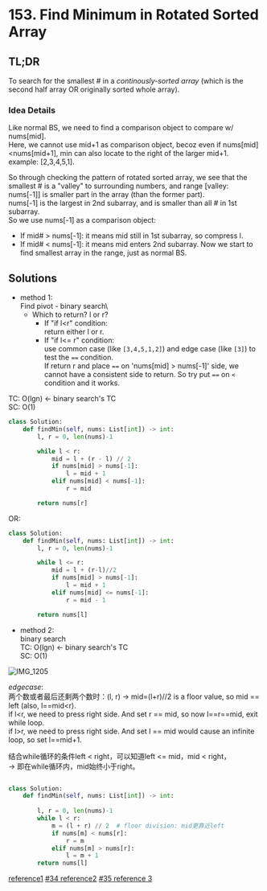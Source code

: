 # 153. Find Minimum in Rotated Sorted Array

## TL;DR
To search for the smallest # in a *continously-sorted array* (which is the second half array OR originally sorted whole array).

### Idea Details
Like normal BS, we need to find a comparison object to compare w/ nums[mid].\
Here, we cannot use mid+1 as comparison object, becoz even if nums[mid]<nums[mid+1], min can also locate to the right of the larger mid+1.\
example: [2,3,4,5,1].

So through checking the pattern of rotated sorted array, we see that the smallest # is a "valley" to surrounding numbers, and 
range [valley: nums[-1]] is smaller part in the array (than the former part). \
nums[-1] is the largest in 2nd subarray, and is smaller than all # in 1st subarray.\
So we use nums[-1] as a comparison object:
- If mid# > nums[-1]: it means mid still in 1st subarray, so compress l.
- If mid# < nums[-1]: it means mid enters 2nd subarray. Now we start to find smallest array in the range, just as normal BS.

## Solutions

- method 1:\
Find pivot - binary search\
    - Which to return? l or r?
        - If "if l<r" condition:\
          return either l or r.
        - If "if l<= r" condition:\
          use common case (like `[3,4,5,1,2]`) and edge case (like `[3]`) to test the `==` condition.\
          If return r and place `==` on 'nums[mid] > nums[-1]' side, we cannot have a consistent side to return. So try put `==` on `<` condition and it works.
      
TC: O(lgn) <- binary search's TC\
SC: O(1)
```python
class Solution:
    def findMin(self, nums: List[int]) -> int:
        l, r = 0, len(nums)-1

        while l < r:
            mid = l + (r - l) // 2
            if nums[mid] > nums[-1]:
                l = mid + 1
            elif nums[mid] < nums[-1]:
                r = mid

        return nums[r]
```

OR:
```python
class Solution:
    def findMin(self, nums: List[int]) -> int:
        l, r = 0, len(nums)-1

        while l <= r:
            mid = l + (r-l)//2
            if nums[mid] > nums[-1]:
                l = mid + 1
            elif nums[mid] <= nums[-1]:
                r = mid - 1

        return nums[l]
```

- method 2:\
binary search\
TC: O(lgn) <- binary search's TC\
SC: O(1)

![IMG_1205](https://user-images.githubusercontent.com/51430523/149264459-2a5b85e0-f6cb-4117-b70f-2a6414f49c79.jpg)

*edgecase*:\
两个数或者最后还剩两个数时：(l, r) -> mid=(l+r)//2 is a floor value, so mid == left (also, l==mid<r).\
if l<r, we need to press right side. And set r == mid, so now l==r==mid, exit while loop.\
if l>r, we need to press right side. And set l == mid would cause an infinite loop, so set l==mid+1.

结合while循环的条件left < right，可以知道left <= mid，mid < right，\
-> 即在while循环内，mid始终小于right。

```python

class Solution:
    def findMin(self, nums: List[int]) -> int:
     
        l, r = 0, len(nums)-1
        while l < r:
            m = (l + r) // 2  # floor division: mid更靠近left
            if nums[m] < nums[r]:
                r = m
            elif nums[m] > nums[r]:
                l = m + 1
        return nums[l]
 ```
 
 [reference1](https://leetcode-cn.com/problems/find-minimum-in-rotated-sorted-array/solution/er-fen-cha-zhao-wei-shi-yao-zuo-you-bu-dui-cheng-z/)
 [#34 reference2](https://www.pianshen.com/article/90471307044/)
 [#35 reference 3](https://leetcode-cn.com/problems/search-insert-position/solution/te-bie-hao-yong-de-er-fen-cha-fa-fa-mo-ban-python-/)
